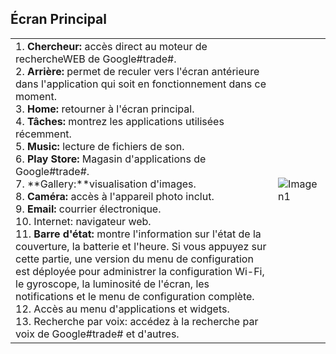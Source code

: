 ## Écran Principal

|  |  |
|:-------|:-------|
|1.	**Chercheur:** accès direct au moteur de rechercheWEB de Google#trade#. <br>2.	**Arrière:** permet de reculer vers l'écran antérieure dans l'application qui soit en fonctionnement dans ce moment.<br> 3.	**Home:** retourner à l'écran principal.<br> 4.	**Tâches:** montrez les applications utilisées récemment.<br> 5.	**Music:** lecture de fichiers de son.<br> 6.	**Play Store:** Magasin d'applications de Google#trade#.<br> 7.	**Gallery:**visualisation d'images.<br> 8. **Caméra:** accès à l'appareil photo inclut.<br> 9.	**Email:** courrier électronique.<br> 10.	Internet: navigateur web.<br> 11.	**Barre d'état:** montre l'information sur l'état de la couverture, la batterie et l'heure. Si vous appuyez sur cette partie, une version du menu de configuration est déployée pour administrer la configuration Wi-Fi, le gyroscope, la luminosité de l'écran, les notifications et le menu de configuration complète.<br> 12. Accès au menu d'applications et widgets.<br> 13. Recherche par voix: accédez à la recherche par voix de Google#trade# et d'autres.| ![Imagen1](http://static.energysistem.com/images/manuals/39530/53707eb01dbf1.jpg)|
